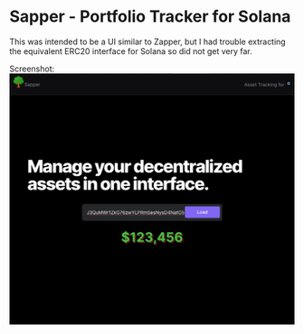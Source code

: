 # Sapper - Portfolio Tracker for Solana

This was intended to be a UI similar to Zapper, but I had trouble extracting the equivalent ERC20 interface for Solana so did not get very far.

Screenshot:
![Screenshot](public/screen.png)
